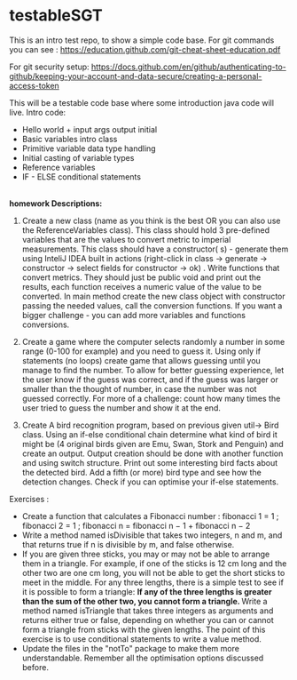 # testableSGT

This is an intro test repo, to show a simple code base. For git commands you can
see : https://education.github.com/git-cheat-sheet-education.pdf

For git security
setup: https://docs.github.com/en/github/authenticating-to-github/keeping-your-account-and-data-secure/creating-a-personal-access-token

This will be a testable code base where some introduction java code will live. Intro code:

* Hello world + input args output initial
* Basic variables intro class
* Primitive variable data type handling
* Initial casting of variable types
* Reference variables
* IF - ELSE conditional statements

<br> 
<b>homework Descriptions:</b>

1) Create a new class (name as you think is the best OR you can also use the ReferenceVariables
   class). This class should hold 3 pre-defined variables that are the values to convert metric to
   imperial measurements. This class should have a constructor(
   s) - generate them using InteliJ IDEA built in actions (right-click in class -> generate ->
   constructor -> select fields for constructor -> ok)
   . Write functions that convert metrics. They should just be public void and print out the
   results, each function receives a numeric value of the value to be converted. In main method
   create the new class object with constructor passing the needed values, call the conversion
   functions. If you want a bigger challenge - you can add more variables and functions conversions.

2) Create a game where the computer selects randomly a number in some range (0-100 for example) and
   you need to guess it. Using only if statements (no loops) create game that allows guessing until
   you manage to find the number. To allow for better guessing experience, let the user know if the
   guess was correct, and if the guess was larger or smaller than the thought of number, in case the
   number was not guessed correctly. For more of a challenge: count how many times the user tried to
   guess the number and show it at the end.
3) Create A bird recognition program, based on previous given util-> Bird class. Using an if-else
   conditional chain determine what kind of bird it might be (4 original birds given are Emu, Swan,
   Stork and Penguin) and create an output. Output creation should be done with another function and
   using switch structure. Print out some interesting bird facts about the detected bird. Add a
   fifth (or more) bird type and see how the detection changes. Check if you can optimise your
   if-else statements.

Exercises  :

* Create a function that calculates a Fibonacci number :
  fibonacci 1 = 1 ; fibonacci 2 = 1 ; fibonacci n = fibonacci n − 1 + fibonacci n − 2
* Write a method named isDivisible that takes two integers, n and m, and that returns true if n is
  divisible by m, and false otherwise.
* If you are given three sticks, you may or may not be able to arrange them in a triangle. For
  example, if one of the sticks is 12 cm long and the other two are one cm long, you will not be
  able to get the short sticks to meet in the middle. For any three lengths, there is a simple test
  to see if it is possible to form a triangle:
  <b> If any of the three lengths is greater than the sum of the other two, you cannot form a
  triangle. </b>
  Write a method named isTriangle that takes three integers as arguments and returns either true or
  false, depending on whether you can or cannot form a triangle from sticks with the given lengths.
  The point of this exercise is to use conditional statements to write a value method.
* Update the files in the "notTo" package to make them more understandable. Remember all the
  optimisation options discussed before.
